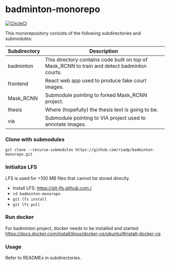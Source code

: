 # badminton-monorepo

[![CircleCI](https://circleci.com/gh/rzadp/badminton-monorepo.svg?style=svg&circle-token=260b0239f1bb8f50a316b0806c004d26a0e444bc)](https://circleci.com/gh/rzadp/badminton-monorepo)

This monorepository consists of the following subdirectories and submodules:

| Subdirectory | Description |
| --- | --- |
| badminton | This directory contains code built on top of Mask_RCNN to train and detect badminton courts. |
| frontend | React web app used to produce fake court images. |
| Mask_RCNN | Submodule pointing to forked Mask_RCNN project. |
| thesis | Where (hopefully) the thesis text is going to be. |
| via | Submodule pointing to VIA project used to annotate images. |

### Clone with submodules

`git clone --recurse-submodules https://github.com/rzadp/badminton-monorepo.git`

### Initialize LFS

LFS is used for >100 MB files that cannot be stored directly.
- Install LFS: https://git-lfs.github.com./
- `cd badminton-monorepo`
- `git lfs install`
- `git lfs pull`

### Run docker

For badminton project, docker needs to be installed and started: https://docs.docker.com/install/linux/docker-ce/ubuntu/#install-docker-ce

### Usage

Refer to READMEs in subdirectories.
